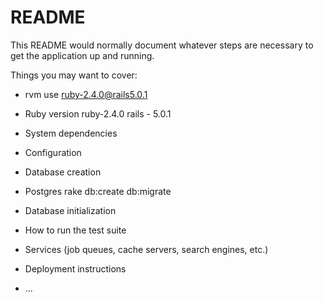 # README

This README would normally document whatever steps are necessary to get the
application up and running.

Things you may want to cover:

- rvm use ruby-2.4.0@rails5.0.1
* Ruby version
ruby-2.4.0
rails - 5.0.1
* System dependencies

* Configuration

* Database creation
- Postgres
rake db:create db:migrate

* Database initialization

* How to run the test suite

* Services (job queues, cache servers, search engines, etc.)

* Deployment instructions

* ...
